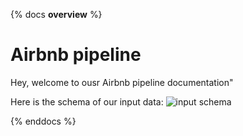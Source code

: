 {% docs __overview__ %}

# Airbnb pipeline

Hey, welcome to ousr Airbnb pipeline documentation"

Here is the schema of our input data:
![input schema](assets/input_schema.png)

{% enddocs %}
